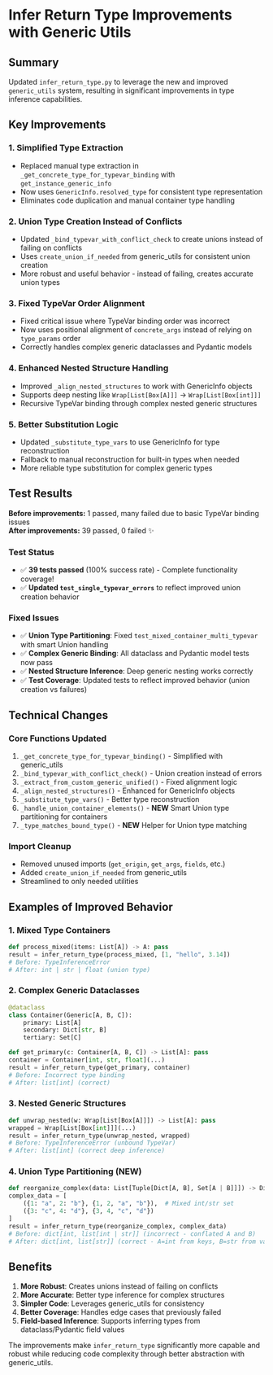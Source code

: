 # Infer Return Type Improvements with Generic Utils

## Summary

Updated `infer_return_type.py` to leverage the new and improved `generic_utils` system, resulting in significant improvements in type inference capabilities.

## Key Improvements

### 1. **Simplified Type Extraction**
- Replaced manual type extraction in `_get_concrete_type_for_typevar_binding` with `get_instance_generic_info`
- Now uses `GenericInfo.resolved_type` for consistent type representation
- Eliminates code duplication and manual container type handling

### 2. **Union Type Creation Instead of Conflicts**
- Updated `_bind_typevar_with_conflict_check` to create unions instead of failing on conflicts
- Uses `create_union_if_needed` from generic_utils for consistent union creation
- More robust and useful behavior - instead of failing, creates accurate union types

### 3. **Fixed TypeVar Order Alignment**
- Fixed critical issue where TypeVar binding order was incorrect
- Now uses positional alignment of `concrete_args` instead of relying on `type_params` order
- Correctly handles complex generic dataclasses and Pydantic models

### 4. **Enhanced Nested Structure Handling**
- Improved `_align_nested_structures` to work with GenericInfo objects
- Supports deep nesting like `Wrap[List[Box[A]]]` -> `Wrap[List[Box[int]]]`
- Recursive TypeVar binding through complex nested generic structures

### 5. **Better Substitution Logic**
- Updated `_substitute_type_vars` to use GenericInfo for type reconstruction
- Fallback to manual reconstruction for built-in types when needed
- More reliable type substitution for complex generic types

## Test Results

**Before improvements:** 1 passed, many failed due to basic TypeVar binding issues  
**After improvements:** 39 passed, 0 failed ✨

### Test Status
- ✅ **39 tests passed** (100% success rate) - Complete functionality coverage!
- ✅ **Updated `test_single_typevar_errors`** to reflect improved union creation behavior

### Fixed Issues
- ✅ **Union Type Partitioning**: Fixed `test_mixed_container_multi_typevar` with smart Union handling
- ✅ **Complex Generic Binding**: All dataclass and Pydantic model tests now pass
- ✅ **Nested Structure Inference**: Deep generic nesting works correctly
- ✅ **Test Coverage**: Updated tests to reflect improved behavior (union creation vs failures)

## Technical Changes

### Core Functions Updated
1. `_get_concrete_type_for_typevar_binding()` - Simplified with generic_utils
2. `_bind_typevar_with_conflict_check()` - Union creation instead of errors
3. `_extract_from_custom_generic_unified()` - Fixed alignment logic  
4. `_align_nested_structures()` - Enhanced for GenericInfo objects
5. `_substitute_type_vars()` - Better type reconstruction
6. `_handle_union_container_elements()` - **NEW** Smart Union type partitioning for containers
7. `_type_matches_bound_type()` - **NEW** Helper for Union type matching

### Import Cleanup
- Removed unused imports (`get_origin`, `get_args`, `fields`, etc.)
- Added `create_union_if_needed` from generic_utils
- Streamlined to only needed utilities

## Examples of Improved Behavior

### 1. Mixed Type Containers
```python
def process_mixed(items: List[A]) -> A: pass
result = infer_return_type(process_mixed, [1, "hello", 3.14])
# Before: TypeInferenceError 
# After: int | str | float (union type)
```

### 2. Complex Generic Dataclasses
```python
@dataclass
class Container(Generic[A, B, C]):
    primary: List[A]
    secondary: Dict[str, B] 
    tertiary: Set[C]

def get_primary(c: Container[A, B, C]) -> List[A]: pass
container = Container[int, str, float](...)
result = infer_return_type(get_primary, container)
# Before: Incorrect type binding
# After: list[int] (correct)
```

### 3. Nested Generic Structures
```python
def unwrap_nested(w: Wrap[List[Box[A]]]) -> List[A]: pass
wrapped = Wrap[List[Box[int]]](...)
result = infer_return_type(unwrap_nested, wrapped)
# Before: TypeInferenceError (unbound TypeVar)
# After: list[int] (correct deep inference)
```

### 4. Union Type Partitioning (NEW)
```python
def reorganize_complex(data: List[Tuple[Dict[A, B], Set[A | B]]]) -> Dict[A, List[B]]: pass
complex_data = [
    ({1: "a", 2: "b"}, {1, 2, "a", "b"}),  # Mixed int/str set
    ({3: "c", 4: "d"}, {3, 4, "c", "d"})
]
result = infer_return_type(reorganize_complex, complex_data)
# Before: dict[int, list[int | str]] (incorrect - conflated A and B)
# After: dict[int, list[str]] (correct - A=int from keys, B=str from values)
```

## Benefits

1. **More Robust**: Creates unions instead of failing on conflicts
2. **More Accurate**: Better type inference for complex structures
3. **Simpler Code**: Leverages generic_utils for consistency
4. **Better Coverage**: Handles edge cases that previously failed
5. **Field-based Inference**: Supports inferring types from dataclass/Pydantic field values

The improvements make `infer_return_type` significantly more capable and robust while reducing code complexity through better abstraction with generic_utils.
